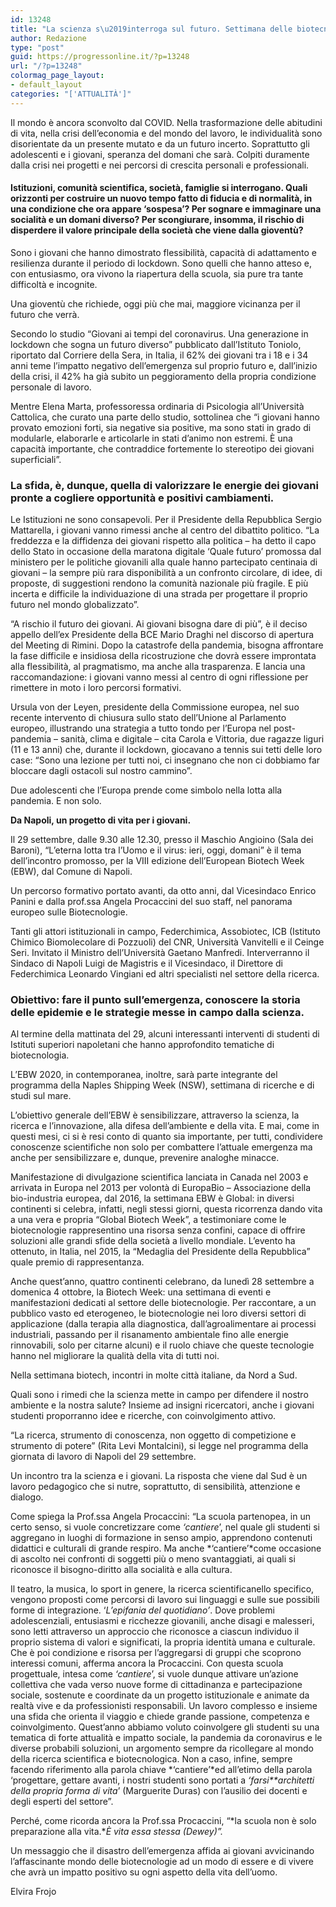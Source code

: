 ```yaml
---
id: 13248
title: "La scienza s\u2019interroga sul futuro. Settimana delle biotecnologie"
author: Redazione
type: "post"
guid: https://progressonline.it/?p=13248
url: "/?p=13248"
colormag_page_layout:
- default_layout
categories: "['ATTUALITÀ']"
---
```


Il mondo è ancora sconvolto dal COVID. Nella trasformazione delle abitudini di vita, nella crisi dell’economia e del mondo del lavoro, le individualità sono disorientate da un presente mutato e da un futuro incerto. Soprattutto gli adolescenti e i giovani, speranza del domani che sarà. Colpiti duramente dalla crisi nei progetti e nei percorsi di crescita personali e professionali.

#### Istituzioni, comunità scientifica, società, famiglie si interrogano. Quali orizzonti per costruire un nuovo tempo fatto di fiducia e di normalità, in una condizione che ora appare ‘sospesa’? Per sognare e immaginare una socialità e un domani diverso? Per scongiurare, insomma, il rischio di disperdere il valore principale della società che viene dalla gioventù? 

Sono i giovani che hanno dimostrato flessibilità, capacità di adattamento e resilienza durante il periodo di lockdown. Sono quelli che hanno atteso e, con entusiasmo, ora vivono la riapertura della scuola, sia pure tra tante difficoltà e incognite.

Una gioventù che richiede, oggi più che mai, maggiore vicinanza per il futuro che verrà.

Secondo lo studio “Giovani ai tempi del coronavirus. Una generazione in lockdown che sogna un futuro diverso” pubblicato dall’Istituto Toniolo, riportato dal Corriere della Sera, in Italia, il 62% dei giovani tra i 18 e i 34 anni teme l’impatto negativo dell’emergenza sul proprio futuro e, dall’inizio della crisi, il 42% ha già subito un peggioramento della propria condizione personale di lavoro.

Mentre Elena Marta, professoressa ordinaria di Psicologia all’Università Cattolica, che curato una parte dello studio, sottolinea che “i giovani hanno provato emozioni forti, sia negative sia positive, ma sono stati in grado di modularle, elaborarle e articolarle in stati d’animo non estremi. È una capacità importante, che contraddice fortemente lo stereotipo dei giovani superficiali”.

### La sfida, è, dunque, quella di valorizzare le energie dei giovani pronte a cogliere opportunità e positivi cambiamenti. 

Le Istituzioni ne sono consapevoli. Per il Presidente della Repubblica Sergio Mattarella, i giovani vanno rimessi anche al centro del dibattito politico. “La freddezza e la diffidenza dei giovani rispetto alla politica – ha detto il capo dello Stato in occasione della maratona digitale ‘Quale futuro’ promossa dal ministero per le politiche giovanili alla quale hanno partecipato centinaia di giovani – la sempre più rara disponibilità a un confronto circolare, di idee, di proposte, di suggestioni rendono la comunità nazionale più fragile. E più incerta e difficile la individuazione di una strada per progettare il proprio futuro nel mondo globalizzato”.

“A rischio il futuro dei giovani. Ai giovani bisogna dare di più”, è il deciso appello dell’ex Presidente della BCE Mario Draghi nel discorso di apertura del Meeting di Rimini. Dopo la catastrofe della pandemia, bisogna affrontare la fase difficile e insidiosa della ricostruzione che dovrà essere improntata alla flessibilità, al pragmatismo, ma anche alla trasparenza. E lancia una raccomandazione: i giovani vanno messi al centro di ogni riflessione per rimettere in moto i loro percorsi formativi.

Ursula von der Leyen, presidente della Commissione europea, nel suo recente intervento di chiusura sullo stato dell’Unione al Parlamento europeo, illustrando una strategia a tutto tondo per l’Europa nel post-pandemia – sanità, clima e digitale – cita Carola e Vittoria, due ragazze liguri (11 e 13 anni) che, durante il lockdown, giocavano a tennis sui tetti delle loro case: “Sono una lezione per tutti noi, ci insegnano che non ci dobbiamo far bloccare dagli ostacoli sul nostro cammino”.

Due adolescenti che l’Europa prende come simbolo nella lotta alla pandemia. E non solo.

 **Da Napoli, un progetto di vita per i giovani.**

Il 29 settembre, dalle 9.30 alle 12.30, presso il Maschio Angioino (Sala dei Baroni), “L’eterna lotta tra l’Uomo e il virus: ieri, oggi, domani” è il tema dell’incontro promosso, per la VIII edizione dell’European Biotech Week (EBW), dal Comune di Napoli.

Un percorso formativo portato avanti, da otto anni, dal Vicesindaco Enrico Panini e dalla prof.ssa Angela Procaccini del suo staff, nel panorama europeo sulle Biotecnologie.

Tanti gli attori istituzionali in campo, Federchimica, Assobiotec, ICB (Istituto Chimico Biomolecolare di Pozzuoli) del CNR, Università Vanvitelli e il Ceinge Seri. Invitato il Ministro dell’Università Gaetano Manfredi. Interverranno il Sindaco di Napoli Luigi de Magistris e il Vicesindaco, il Direttore di Federchimica Leonardo Vingiani ed altri specialisti nel settore della ricerca.

### Obiettivo: fare il punto sull’emergenza, conoscere la storia delle epidemie e le strategie messe in campo dalla scienza. 

Al termine della mattinata del 29, alcuni interessanti interventi di studenti di Istituti superiori napoletani che hanno approfondito tematiche di biotecnologia.

L’EBW 2020, in contemporanea, inoltre, sarà parte integrante del programma della Naples Shipping Week (NSW), settimana di ricerche e di studi sul mare.

L’obiettivo generale dell’EBW è sensibilizzare, attraverso la scienza, la ricerca e l’innovazione, alla difesa dell’ambiente e della vita. E mai, come in questi mesi, ci si è resi conto di quanto sia importante, per tutti, condividere conoscenze scientifiche non solo per combattere l’attuale emergenza ma anche per sensibilizzare e, dunque, prevenire analoghe minacce.

Manifestazione di divulgazione scientifica lanciata in Canada nel 2003 e arrivata in Europa nel 2013 per volontà di EuropaBio – Associazione della bio-industria europea, dal 2016, la settimana EBW è Global: in diversi continenti si celebra, infatti, negli stessi giorni, questa ricorrenza dando vita a una vera e propria “Global Biotech Week”, a testimoniare come le biotecnologie rappresentino una risorsa senza confini, capace di offrire soluzioni alle grandi sfide della società a livello mondiale. L’evento ha ottenuto, in Italia, nel 2015, la “Medaglia del Presidente della Repubblica” quale premio di rappresentanza.

Anche quest’anno, quattro continenti celebrano, da lunedì 28 settembre a domenica 4 ottobre, la Biotech Week: una settimana di eventi e manifestazioni dedicati al settore delle biotecnologie. Per raccontare, a un pubblico vasto ed eterogeneo, le biotecnologie nei loro diversi settori di applicazione (dalla terapia alla diagnostica, dall’agroalimentare ai processi industriali, passando per il risanamento ambientale fino alle energie rinnovabili, solo per citarne alcuni) e il ruolo chiave che queste tecnologie hanno nel migliorare la qualità della vita di tutti noi.

Nella settimana biotech, incontri in molte città italiane, da Nord a Sud.

Quali sono i rimedi che la scienza mette in campo per difendere il nostro ambiente e la nostra salute? Insieme ad insigni ricercatori, anche i giovani studenti proporranno idee e ricerche, con coinvolgimento attivo.

“La ricerca, strumento di conoscenza, non oggetto di competizione e strumento di potere” (Rita Levi Montalcini), si legge nel programma della giornata di lavoro di Napoli del 29 settembre.

Un incontro tra la scienza e i giovani. La risposta che viene dal Sud è un lavoro pedagogico che si nutre, soprattutto, di sensibilità, attenzione e dialogo.

Come spiega la Prof.ssa Angela Procaccini: “La scuola partenopea, in un certo senso, si vuole concretizzare come *‘cantiere*’, nel quale gli studenti si aggregano in luoghi di formazione in senso ampio, apprendono contenuti didattici e culturali di grande respiro. Ma anche *‘cantiere’*come occasione di ascolto nei confronti di soggetti più o meno svantaggiati, ai quali si riconosce il bisogno-diritto alla socialità e alla cultura.

Il teatro, la musica, lo sport in genere, la ricerca scientificanello specifico, vengono proposti come percorsi di lavoro sui linguaggi e sulle sue possibili forme di integrazione. ‘*L’epifania del quotidiano’*. Dove problemi adolescenziali, entusiasmi e ricchezze giovanili, anche disagi e malesseri, sono letti attraverso un approccio che riconosce a ciascun individuo il proprio sistema di valori e significati, la propria identità umana e culturale. Che è poi condizione e risorsa per l’aggregarsi di gruppi che scoprono interessi comuni, afferma ancora la Procaccini. Con questa scuola progettuale, intesa come *‘cantiere*’, si vuole dunque attivare un’azione collettiva che vada verso nuove forme di cittadinanza e partecipazione sociale, sostenute e coordinate da un progetto istituzionale e animate da realtà vive e da professionisti responsabili. Un lavoro complesso e insieme una sfida che orienta il viaggio e chiede grande passione, competenza e coinvolgimento. Quest’anno abbiamo voluto coinvolgere gli studenti su una tematica di forte attualità e impatto sociale, la pandemia da coronavirus e le diverse probabili soluzioni, un argomento sempre da ricollegare al mondo della ricerca scientifica e biotecnologica. Non a caso, infine, sempre facendo riferimento alla parola chiave *‘cantiere’*ed all’etimo della parola ‘progettare, gettare avanti, i nostri studenti sono portati a *‘farsi**architetti della propria forma di vita*’ (Marguerite Duras) con l’ausilio dei docenti e degli esperti del settore”.

Perché, come ricorda ancora la Prof.ssa Procaccini, “*la scuola non è solo preparazione alla vita.**È vita essa stessa (Dewey)”.*

Un messaggio che il disastro dell’emergenza affida ai giovani avvicinando l’affascinante mondo delle biotecnologie ad un modo di essere e di vivere che avrà un impatto positivo su ogni aspetto della vita dell’uomo.

Elvira Frojo